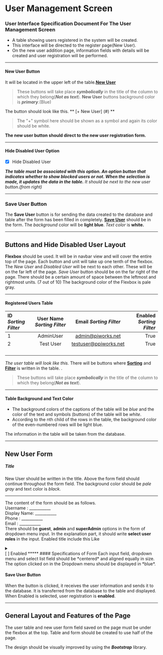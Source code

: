 # User Management Screen
### User Interface Specification Document For The User Management Screen
*   A table showing users registered in the system will be created.
*   This interface will be directed to the register page(New User).
*   On the new user addition page, information fields with details will be created and user registration will be performed.
******************
#### New User Button
It will be located in the upper left of the table.**[New User](#)**

> These buttons will take place ***symbolically*** in the title of the column to which they belong(***Not as text***).
> **New User** buttons background color is ***primary***.(Blue)

The button should look like this. ** [+ New User] (#) **
> The "+" symbol here should be shown as a symbol and again its color should be white.

**The new user button should direct to the new user registration form.**

***************************
#### Hide Disabled User Option
- [x] Hide Disabled User

***The table must be associated with this option. An option button that indicates whether to show blocked users or not. When the selection is made, it updates the data in the table.***
*It should be next to the new user button.(from right)*
******************
### Save User Button
The **Save User** button is for sending the data created to the database and table after the form has been filled in completely.
**[Save User](#)** should be in the form. The *background* color will be **light blue**. *Text color* is **white.**
*****************
## Buttons and Hide Disabled User Layout
**Flexbox** should be used. It will be in navbar view and will cover the entire top of the page. Each button and unit will take up one tenth of the flexbox. The *New User* and *Disabled User* will be next to each other. These will be on the far left of the page. *Save User* button should be on the far right of the page. There should be a certain amount of space between the leftmost and rightmost units. (7 out of 10) The background color of the Flexbox is pale gray.

*****************
#### Registered Users Table

| ID *Sorting* *Filter*     | User Name *Sorting* *Filter*  | Email *Sorting* *Filter*       | Enabled *Sorting* *Filter*  |
| :---        |    :----:   |   :----:      |     ---:  |
| 1           | AdminUser   | admin@piworks.net | True          |
| 2           | Test User   | testuser@ppiworks.net | True          |
|       |  |      |
|         |       |           |
|      |       |   |
|    |       |       |


*The user table will look like this.* There will be buttons where **[Sorting](#)** and **[Filter](#)** is written in the table. .
> These buttons will take place ***symbolically*** in the title of the column to which they belong(***Not as text***).
*********************
#### Table Background and Text Color
- The background colors of the captions of the table will be *blue* and the color of the text and symbols (buttons) of the table will be *white*.
- According to the nth child of the rows in the table, the background color of the even-numbered rows will be light blue.

The information in the table will be taken from the database.
************

## New User Form

##### Title
New User should be written in the title. Above the form field should continue throughout the form field. The background color should be *pale gray* and text color is *black*.

*******
The content of the form should be as follows. <br>
Username    : ___________ <br>
Display Name: ___________ <br>
Phone    : ___________ <br>
Email    : ___________ <br>
There should be **guest**, **admin** and **superAdmin** options in the form of dropdown menu input. In the explanation part, it should write **select user roles** in the input.
Enabled title include this
Like <details>
<summary></summary>
<ul><li>guest</li>
<li>admin</li><li>superAdmin</li></ul>
</details>
[ ] Enabled
*****
#### Specifications of Form
Each input field, dropdown menu and select list field should be *centered* and aligned equally in size.
The option clicked on in the Dropdown menu should be displayed in *blue*.

#### Save User Button
When the button is clicked, it receives the user information and sends it to the database. It is transferred from the database to the table and displayed.
When Enabled is selected, user registration is **enabled**.
********* 
## General Layout and Features of the Page

The user table and new user form field saved on the page must be under the flexbox at the top. Table and form should be created to use half of the page.

The design should be visually improved by using the ***Bootstrap*** library.
